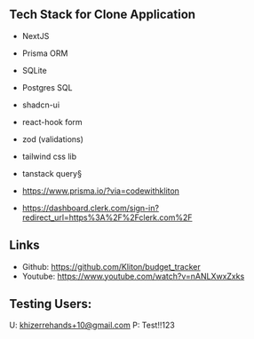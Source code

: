## Tech Stack for Clone Application

- NextJS
- Prisma ORM
- SQLite
- Postgres SQL

- shadcn-ui
- react-hook form
- zod (validations)
- tailwind css lib
- tanstack query§


- https://www.prisma.io/?via=codewithkliton
- https://dashboard.clerk.com/sign-in?redirect_url=https%3A%2F%2Fclerk.com%2F


## Links
- Github: https://github.com/Kliton/budget_tracker
- Youtube: https://www.youtube.com/watch?v=nANLXwxZxks

## Testing Users:
U: khizerrehands+10@gmail.com
P: Test!!123
